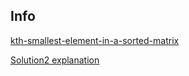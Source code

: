 ## Info
[kth-smallest-element-in-a-sorted-matrix](https://leetcode.com/problems/kth-smallest-element-in-a-sorted-matrix/)

[Solution2 explanation](https://leetcode.com/problems/kth-smallest-element-in-a-sorted-matrix/discuss/394294/Using-Binary-Search-in-Java-and-analysis)